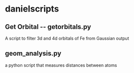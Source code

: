 # danielscripts

## Get Orbital -- getorbitals.py
A script to filter 3d and 4d orbitals of Fe from Gaussian output

## geom_analysis.py
a python script that measures distances between atoms
